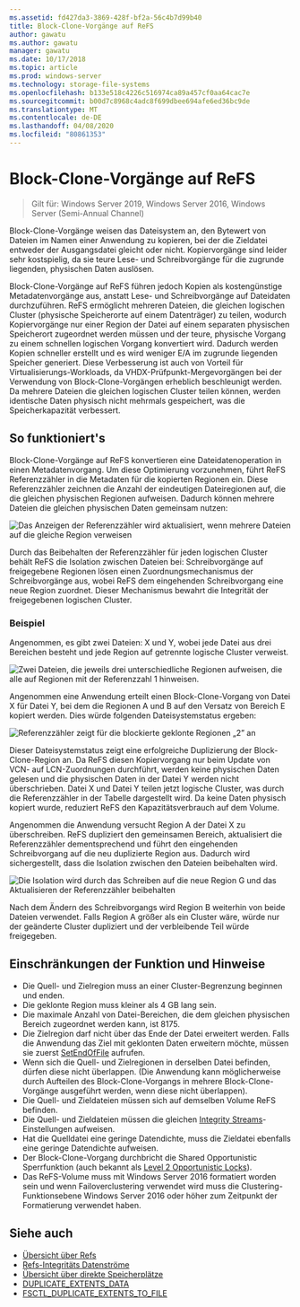 ```yaml
---
ms.assetid: fd427da3-3869-428f-bf2a-56c4b7d99b40
title: Block-Clone-Vorgänge auf ReFS
author: gawatu
ms.author: gawatu
manager: gawatu
ms.date: 10/17/2018
ms.topic: article
ms.prod: windows-server
ms.technology: storage-file-systems
ms.openlocfilehash: b133e518c4226c516974ca89a457cf0aa64cac7e
ms.sourcegitcommit: b00d7c8968c4adc8f699dbee694afe6ed36bc9de
ms.translationtype: MT
ms.contentlocale: de-DE
ms.lasthandoff: 04/08/2020
ms.locfileid: "80861353"
---
```

# <a name="block-cloning-on-refs"></a>Block-Clone-Vorgänge auf ReFS

>Gilt für: Windows Server 2019, Windows Server 2016, Windows Server (Semi-Annual Channel)

Block-Clone-Vorgänge weisen das Dateisystem an, den Bytewert von Dateien im Namen einer Anwendung zu kopieren, bei der die Zieldatei entweder der Ausgangsdatei gleicht oder nicht. Kopiervorgänge sind leider sehr kostspielig, da sie teure Lese- und Schreibvorgänge für die zugrunde liegenden, physischen Daten auslösen. 

Block-Clone-Vorgänge auf ReFS führen jedoch Kopien als kostengünstige Metadatenvorgänge aus, anstatt Lese- und Schreibvorgänge auf Dateidaten durchzuführen. ReFS ermöglicht mehreren Dateien, die gleichen logischen Cluster (physische Speicherorte auf einem Datenträger) zu teilen, wodurch Kopiervorgänge nur einer Region der Datei auf einem separaten physischen Speicherort zugeordnet werden müssen und der teure, physische Vorgang zu einem schnellen logischen Vorgang konvertiert wird. Dadurch werden Kopien schneller erstellt und es wird weniger E/A im zugrunde liegenden Speicher generiert. Diese Verbesserung ist auch von Vorteil für Virtualisierungs-Workloads, da VHDX-Prüfpunkt-Mergevorgängen bei der Verwendung von Block-Clone-Vorgängen erheblich beschleunigt werden. Da mehrere Dateien die gleichen logischen Cluster teilen können, werden identische Daten physisch nicht mehrmals gespeichert, was die Speicherkapazität verbessert. 
  
## <a name="how-it-works"></a>So funktioniert's 

Block-Clone-Vorgänge auf ReFS konvertieren eine Dateidatenoperation in einen Metadatenvorgang. Um diese Optimierung vorzunehmen, führt ReFS Referenzzähler in die Metadaten für die kopierten Regionen ein. Diese Referenzzähler zeichnen die Anzahl der eindeutigen Dateiregionen auf, die die gleichen physischen Regionen aufweisen. Dadurch können mehrere Dateien die gleichen physischen Daten gemeinsam nutzen:

![Das Anzeigen der Referenzzähler wird aktualisiert, wenn mehrere Dateien auf die gleiche Region verweisen](media/ref-count-example.gif)

Durch das Beibehalten der Referenzzähler für jeden logischen Cluster behält ReFS die Isolation zwischen Dateien bei: Schreibvorgänge auf freigegebene Regionen lösen einen Zuordnungsmechanismus der Schreibvorgänge aus, wobei ReFS dem eingehenden Schreibvorgang eine neue Region zuordnet. Dieser Mechanismus bewahrt die Integrität der freigegebenen logischen Cluster. 

### <a name="example"></a>Beispiel
Angenommen, es gibt zwei Dateien: X und Y, wobei jede Datei aus drei Bereichen besteht und jede Region auf getrennte logische Cluster verweist.

![Zwei Dateien, die jeweils drei unterschiedliche Regionen aufweisen, die alle auf Regionen mit der Referenzzahl 1 hinweisen.](media/block-clone-1.png)

Angenommen eine Anwendung erteilt einen Block-Clone-Vorgang von Datei X für Datei Y, bei dem die Regionen A und B auf den Versatz von Bereich E kopiert werden. Dies würde folgenden Dateisystemstatus ergeben:

![Referenzzähler zeigt für die blockierte geklonte Regionen „2” an](media/block-clone-2.png)

Dieser Dateisystemstatus zeigt eine erfolgreiche Duplizierung der Block-Clone-Region an. Da ReFS diesen Kopiervorgang nur beim Update von VCN- auf LCN-Zuordnungen durchführt, werden keine physischen Daten gelesen und die physischen Daten in der Datei Y werden nicht überschrieben. Datei X und Datei Y teilen jetzt logische Cluster, was durch die Referenzzähler in der Tabelle dargestellt wird. Da keine Daten physisch kopiert wurde, reduziert ReFS den Kapazitätsverbrauch auf dem Volume. 

Angenommen die Anwendung versucht Region A der Datei X zu überschreiben. ReFS dupliziert den gemeinsamen Bereich, aktualisiert die Referenzzähler dementsprechend und führt den eingehenden Schreibvorgang auf die neu duplizierte Region aus. Dadurch wird sichergestellt, dass die Isolation zwischen den Dateien beibehalten wird.   

![Die Isolation wird durch das Schreiben auf die neue Region G und das Aktualisieren der Referenzzähler beibehalten](media/block-clone-3.png)

Nach dem Ändern des Schreibvorgangs wird Region B weiterhin von beide Dateien verwendet. Falls Region A größer als ein Cluster wäre, würde nur der geänderte Cluster dupliziert und der verbleibende Teil würde freigegeben.


## <a name="functionality-restrictions-and-remarks"></a>Einschränkungen der Funktion und Hinweise
- Die Quell- und Zielregion muss an einer Cluster-Begrenzung beginnen und enden. 
- Die geklonte Region muss kleiner als 4 GB lang sein. 
- Die maximale Anzahl von Datei-Bereichen, die dem gleichen physischen Bereich zugeordnet werden kann, ist 8175.
- Die Zielregion darf nicht über das Ende der Datei erweitert werden. Falls die Anwendung das Ziel mit geklonten Daten erweitern möchte, müssen sie zuerst [SetEndOfFile](https://msdn.microsoft.com/library/windows/desktop/aa365531(v=vs.85).aspx) aufrufen. 
- Wenn sich die Quell- und Zielregionen in derselben Datei befinden, dürfen diese nicht überlappen. (Die Anwendung kann möglicherweise durch Aufteilen des Block-Clone-Vorgangs in mehrere Block-Clone-Vorgänge ausgeführt werden, wenn diese nicht überlappen).
- Die Quell- und Zieldateien müssen sich auf demselben Volume ReFS befinden. 
- Die Quell- und Zieldateien müssen die gleichen [Integrity Streams](https://msdn.microsoft.com/library/windows/desktop/gg258117(v=vs.85).aspx)-Einstellungen aufweisen. 
- Hat die Quelldatei eine geringe Datendichte, muss die Zieldatei ebenfalls eine geringe Datendichte aufweisen. 
- Der Block-Clone-Vorgang durchbricht die Shared Opportunistic Sperrfunktion (auch bekannt als [Level 2 Opportunistic Locks](https://msdn.microsoft.com/library/windows/desktop/aa365713(v=vs.85).aspx)).
- Das ReFS-Volume muss mit Windows Server 2016 formatiert worden sein und wenn Failoverclustering verwendet wird muss die Clustering-Funktionsebene Windows Server 2016 oder höher zum Zeitpunkt der Formatierung verwendet haben. 

## <a name="see-also"></a>Siehe auch

-   [Übersicht über Refs](refs-overview.md)
-   [Refs-Integritäts Datenströme](integrity-streams.md)
-   [Übersicht über direkte Speicherplätze](../storage-spaces/storage-spaces-direct-overview.md)
-   [DUPLICATE_EXTENTS_DATA](https://msdn.microsoft.com/library/windows/desktop/mt590821(v=vs.85).aspx)
-   [FSCTL_DUPLICATE_EXTENTS_TO_FILE](https://msdn.microsoft.com/library/windows/desktop/mt590823(v=vs.85).aspx)
